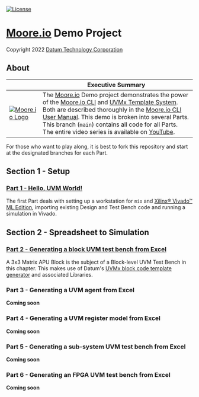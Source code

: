 [![License](https://img.shields.io/badge/License-GPL%203.0-blue.svg)](https://opensource.org/licenses/GPL-3.0)

# [Moore.io](https://www.mooreio.com/) Demo Project
Copyright 2022 [Datum Technology Corporation](https://datumtc.ca/)

## About
|  | Executive Summary |
|-|-|
| [![Moore.io Logo](https://www.mooreio.com/content/images/logo.png)](https://www.mooreio.com/) | The [Moore.io](https://www.mooreio.com/) Demo project demonstrates the power of the [Moore.io CLI](https://mio-cli.readthedocs.io/en/latest/commands.html) and [UVMx Template System](https://mio-cli.readthedocs.io/en/latest/code_templates.html).  Both are described thoroughly in the [Moore.io CLI User Manual](https://mio-cli.readthedocs.io/en/latest/index.html).  This demo is broken into several Parts.  This branch (`main`) contains all code for all Parts.  The entire video series is available on [YouTube](https://www.youtube.com/channel/UCSqqT6JtmecBIoC_3DMLk0g).

For those who want to play along, it is best to fork this repository and start at the designated branches for each Part.

## Section 1 - Setup
### [Part 1 - Hello, UVM World!](https://github.com/Datum-Technology-Corporation/mio_demo/tree/p1_start)
The first Part deals with setting up a workstation for `mio` and [Xilinx® Vivado™ ML Edition](https://www.xilinx.com/support/download/index.html/content/xilinx/en/downloadNav/vivado-design-tools.html), importing existing Design and Test Bench code and running a simulation in Vivado.


## Section 2 - Spreadsheet to Simulation
### [Part 2 - Generating a block UVM test bench from Excel](https://github.com/Datum-Technology-Corporation/mio_demo/tree/p2_start)
A 3x3 Matrix APU Block is the subject of a Block-level UVM Test Bench in this chapter.  This makes use of Datum's [UVMx block code template generator](https://mio-cli.readthedocs.io/en/latest/code_templates.html#block-test-bench) and associated Libraries.

### Part 3 - Generating a UVM agent from Excel
**Coming soon**

### Part 4 - Generating a UVM register model from Excel
**Coming soon**

### Part 5 - Generating a sub-system UVM test bench from Excel
**Coming soon**

### Part 6 - Generating an FPGA UVM test bench from Excel
**Coming soon**
